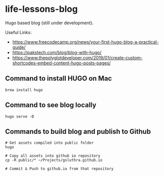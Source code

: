 # life-lessons-blog 

Hugo based blog (still under development).

Useful Links:
 - https://www.freecodecamp.org/news/your-first-hugo-blog-a-practical-guide/
 - https://pakstech.com/blog/blog-with-hugo/
 - https://www.thepolyglotdeveloper.com/2019/01/create-custom-shortcodes-embed-content-hugo-posts-pages/


## Command to install HUGO on Mac
```
brew install hugo
```

## Command to see blog locally
```
hugo serve -D
```

## Commands to build blog and publish to Github

```
# Get assets compiled into public folder
hugo

# Copy all assets into github io repository
cp -R public/* ~/Projects/gsluthra.github.io

# Commit & Push to github.io from that repository
```
